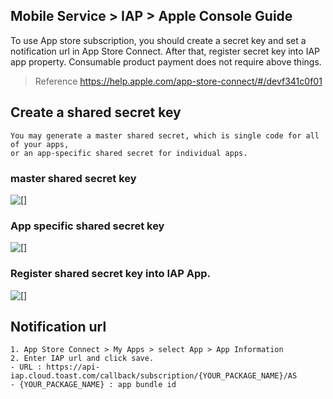 ## Mobile Service > IAP > Apple Console Guide

To use App store subscription, you should create a secret key and set a notification url in App Store Connect.
After that, register secret key into IAP app property.
Consumable product payment does not require above things.

> Reference
> https://help.apple.com/app-store-connect/#/devf341c0f01

## Create a shared secret key
```
You may generate a master shared secret, which is single code for all of your apps, 
or an app-specific shared secret for individual apps. 
```

### master shared secret key

![[]](http://static.toastoven.net/prod_gamebase/StoreConsoleGuide/iap-console-apple-shared-key-1.png)

### App specific shared secret key

![[]](http://static.toastoven.net/prod_gamebase/StoreConsoleGuide/iap-console-apple-shared-key-2.png)

### Register shared secret key into IAP App.
![[]](http://static.toastoven.net/prod_gamebase/StoreConsoleGuide/iap-console-apple-edit.png)

## Notification url
```
1. App Store Connect > My Apps > select App > App Information 
2. Enter IAP url and click save.
- URL : https://api-iap.cloud.toast.com/callback/subscription/{YOUR_PACKAGE_NAME}/AS
- {YOUR_PACKAGE_NAME} : app bundle id
```

